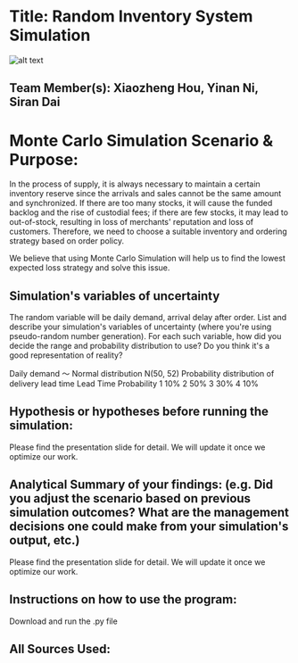 # Title: Random Inventory System Simulation
![alt text](http://www.bayridgebikes.com/wp-content/uploads/2013/10/IMG_36172-1140x760.jpg)
## Team Member(s): Xiaozheng Hou, Yinan Ni, Siran Dai


# Monte Carlo Simulation Scenario & Purpose:
In the process of supply, it is always necessary to maintain a certain inventory reserve since the arrivals and sales cannot be the same amount and synchronized. If there are too many stocks, it will cause the funded backlog and the rise of custodial fees; if there are few stocks, it may lead to out-of-stock, resulting in loss of merchants' reputation and loss of customers. Therefore, we need to choose a suitable inventory and ordering strategy based on order policy.

We believe that using Monte Carlo Simulation will help us to find the lowest expected loss strategy and solve this issue.

## Simulation's variables of uncertainty
The random variable will be daily demand, arrival delay after order.
List and describe your simulation's variables of uncertainty (where you're using pseudo-random number generation). For each such variable, how did you decide the range and probability distribution to use?  Do you think it's a good representation of reality?

Daily demand ～ Normal distribution N(50, 52)
Probability distribution of delivery lead time
Lead Time   Probability
1    10%
2    50%
3    30%
4    10%

## Hypothesis or hypotheses before running the simulation:
Please find the presentation slide for detail. We will update it once we optimize our work.


## Analytical Summary of your findings: (e.g. Did you adjust the scenario based on previous simulation outcomes?  What are the management decisions one could make from your simulation's output, etc.)
Please find the presentation slide for detail. We will update it once we optimize our work.

## Instructions on how to use the program:
Download and run the .py file
## All Sources Used:

